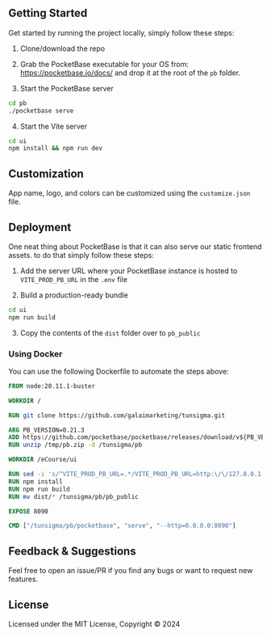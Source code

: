 ## Getting Started

Get started by running the project locally, simply follow these steps:

1. Clone/download the repo

2. Grab the PocketBase executable for your OS from: https://pocketbase.io/docs/ and drop it at the root of the `pb` folder.

3. Start the PocketBase server

```bash
cd pb
./pocketbase serve
```

4. Start the Vite server

```bash
cd ui
npm install && npm run dev
```

## Customization

App name, logo, and colors can be customized using the `customize.json` file.

## Deployment

One neat thing about PocketBase is that it can also serve our static frontend assets. to do that simply follow these steps:

1. Add the server URL where your PocketBase instance is hosted to `VITE_PROD_PB_URL` in the `.env` file

2. Build a production-ready bundle

```bash
cd ui
npm run build
```

3. Copy the contents of the `dist` folder over to `pb_public`

### Using Docker

You can use the following Dockerfile to automate the steps above:

```dockerfile
FROM node:20.11.1-buster

WORKDIR /

RUN git clone https://github.com/galaimarketing/tunsigma.git

ARG PB_VERSION=0.21.3
ADD https://github.com/pocketbase/pocketbase/releases/download/v${PB_VERSION}/pocketbase_${PB_VERSION}_linux_amd64.zip /tmp/pb.zip
RUN unzip /tmp/pb.zip -d /tunsigma/pb

WORKDIR /eCourse/ui

RUN sed -i 's/^VITE_PROD_PB_URL=.*/VITE_PROD_PB_URL=http:\/\/127.0.0.1:8090/' .env
RUN npm install
RUN npm run build
RUN mv dist/* /tunsigma/pb/pb_public

EXPOSE 8090

CMD ["/tunsigma/pb/pocketbase", "serve", "--http=0.0.0.0:8090"]
```

## Feedback & Suggestions

Feel free to open an issue/PR if you find any bugs or want to request new features.

## License

Licensed under the MIT License, Copyright © 2024
